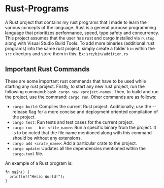 # Rust-Programs
A Rust project that contains my rust programs that I made to learn the various concepts of the language. Rust is a general purpose programming language that prioritizes performance, speed, type safety and concurrency. This project assumes that the user has rust and cargo installed via `rustup` along with Visual Studio Build Tools.
To add more binaries (additional rust programs) into the same rust project, simply create a folder `bin` within the `src` directory and store them in this. Ex: `src/bin/addition.rs`

## Important Rust Commands
These are aome important rust commands that have to be used while starting any rust project. Firstly, to start any new rust project, run the following command: `bash cargo new <project-name>`.
Then, to build and run the project, use the command: `cargo run`. Other commands are as follows:

- `cargo build`: Compiles the current Rust project. Additionally, use the --release flag for a more concise and deployment oriented compilation of the project.
- `cargo test`: Run tests and test cases for the current project.
- `cargo run --bin <file_name>`: Run a specific binary from the project. It is to be noted that the file name mentioned along with this command should be without any extensions.
- `cargo add <crate_name>`: Add a particular crate to the project.
- `cargo update`: Updates all the dependencies mentioned within the `cargo.toml` file.

An example of a Rust program is:
```
fn main() {
  println!("Hello World!");
}
```
